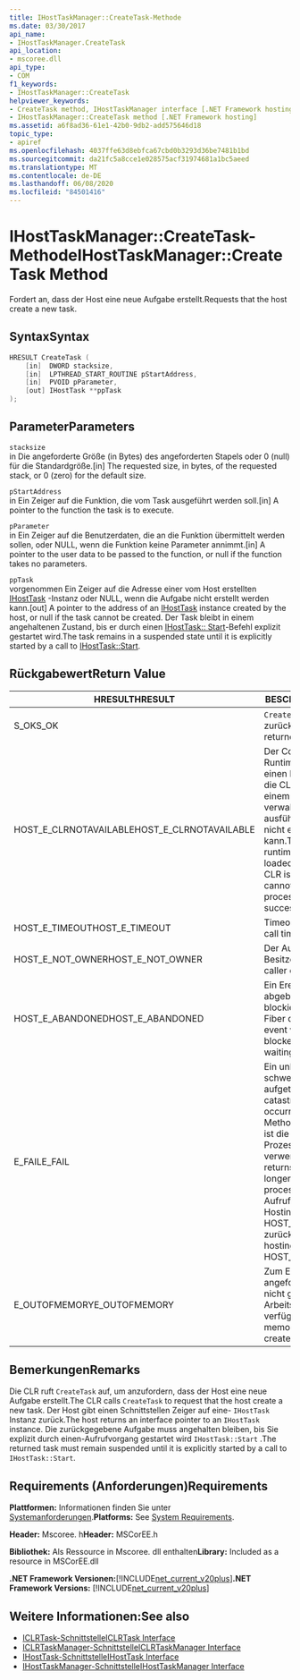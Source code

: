 ```yaml
---
title: IHostTaskManager::CreateTask-Methode
ms.date: 03/30/2017
api_name:
- IHostTaskManager.CreateTask
api_location:
- mscoree.dll
api_type:
- COM
f1_keywords:
- IHostTaskManager::CreateTask
helpviewer_keywords:
- CreateTask method, IHostTaskManager interface [.NET Framework hosting]
- IHostTaskManager::CreateTask method [.NET Framework hosting]
ms.assetid: a6f8ad36-61e1-42b0-9db2-add575646d18
topic_type:
- apiref
ms.openlocfilehash: 4037ffe63d8ebfca67cbd0b3293d36be7481b1bd
ms.sourcegitcommit: da21fc5a8cce1e028575acf31974681a1bc5aeed
ms.translationtype: MT
ms.contentlocale: de-DE
ms.lasthandoff: 06/08/2020
ms.locfileid: "84501416"
---
```

# <a name="ihosttaskmanagercreatetask-method"></a><span data-ttu-id="c2061-102">IHostTaskManager::CreateTask-Methode</span><span class="sxs-lookup"><span data-stu-id="c2061-102">IHostTaskManager::CreateTask Method</span></span>
<span data-ttu-id="c2061-103">Fordert an, dass der Host eine neue Aufgabe erstellt.</span><span class="sxs-lookup"><span data-stu-id="c2061-103">Requests that the host create a new task.</span></span>  
  
## <a name="syntax"></a><span data-ttu-id="c2061-104">Syntax</span><span class="sxs-lookup"><span data-stu-id="c2061-104">Syntax</span></span>  
  
```cpp  
HRESULT CreateTask (  
    [in]  DWORD stacksize,
    [in]  LPTHREAD_START_ROUTINE pStartAddress,  
    [in]  PVOID pParameter,  
    [out] IHostTask **ppTask  
);  
```  
  
## <a name="parameters"></a><span data-ttu-id="c2061-105">Parameter</span><span class="sxs-lookup"><span data-stu-id="c2061-105">Parameters</span></span>  
 `stacksize`  
 <span data-ttu-id="c2061-106">in Die angeforderte Größe (in Bytes) des angeforderten Stapels oder 0 (null) für die Standardgröße.</span><span class="sxs-lookup"><span data-stu-id="c2061-106">[in] The requested size, in bytes, of the requested stack, or 0 (zero) for the default size.</span></span>  
  
 `pStartAddress`  
 <span data-ttu-id="c2061-107">in Ein Zeiger auf die Funktion, die vom Task ausgeführt werden soll.</span><span class="sxs-lookup"><span data-stu-id="c2061-107">[in] A pointer to the function the task is to execute.</span></span>  
  
 `pParameter`  
 <span data-ttu-id="c2061-108">in Ein Zeiger auf die Benutzerdaten, die an die Funktion übermittelt werden sollen, oder NULL, wenn die Funktion keine Parameter annimmt.</span><span class="sxs-lookup"><span data-stu-id="c2061-108">[in] A pointer to the user data to be passed to the function, or null if the function takes no parameters.</span></span>  
  
 `ppTask`  
 <span data-ttu-id="c2061-109">vorgenommen Ein Zeiger auf die Adresse einer vom Host erstellten [IHostTask](ihosttask-interface.md) -Instanz oder NULL, wenn die Aufgabe nicht erstellt werden kann.</span><span class="sxs-lookup"><span data-stu-id="c2061-109">[out] A pointer to the address of an [IHostTask](ihosttask-interface.md) instance created by the host, or null if the task cannot be created.</span></span> <span data-ttu-id="c2061-110">Der Task bleibt in einem angehaltenen Zustand, bis er durch einen [IHostTask:: Start](ihosttask-start-method.md)-Befehl explizit gestartet wird.</span><span class="sxs-lookup"><span data-stu-id="c2061-110">The task remains in a suspended state until it is explicitly started by a call to [IHostTask::Start](ihosttask-start-method.md).</span></span>  
  
## <a name="return-value"></a><span data-ttu-id="c2061-111">Rückgabewert</span><span class="sxs-lookup"><span data-stu-id="c2061-111">Return Value</span></span>  
  
|<span data-ttu-id="c2061-112">HRESULT</span><span class="sxs-lookup"><span data-stu-id="c2061-112">HRESULT</span></span>|<span data-ttu-id="c2061-113">BESCHREIBUNG</span><span class="sxs-lookup"><span data-stu-id="c2061-113">Description</span></span>|  
|-------------|-----------------|  
|<span data-ttu-id="c2061-114">S_OK</span><span class="sxs-lookup"><span data-stu-id="c2061-114">S_OK</span></span>|<span data-ttu-id="c2061-115">`CreateTask`wurde erfolgreich zurückgegeben.</span><span class="sxs-lookup"><span data-stu-id="c2061-115">`CreateTask` returned successfully.</span></span>|  
|<span data-ttu-id="c2061-116">HOST_E_CLRNOTAVAILABLE</span><span class="sxs-lookup"><span data-stu-id="c2061-116">HOST_E_CLRNOTAVAILABLE</span></span>|<span data-ttu-id="c2061-117">Der Common Language Runtime (CLR) wurde nicht in einen Prozess geladen, oder die CLR befindet sich in einem Zustand, in dem Sie verwalteten Code nicht ausführen oder den-Befehl nicht erfolgreich verarbeiten kann.</span><span class="sxs-lookup"><span data-stu-id="c2061-117">The common language runtime (CLR) has not been loaded into a process, or the CLR is in a state in which it cannot run managed code or process the call successfully.</span></span>|  
|<span data-ttu-id="c2061-118">HOST_E_TIMEOUT</span><span class="sxs-lookup"><span data-stu-id="c2061-118">HOST_E_TIMEOUT</span></span>|<span data-ttu-id="c2061-119">Timeout des Aufrufes.</span><span class="sxs-lookup"><span data-stu-id="c2061-119">The call timed out.</span></span>|  
|<span data-ttu-id="c2061-120">HOST_E_NOT_OWNER</span><span class="sxs-lookup"><span data-stu-id="c2061-120">HOST_E_NOT_OWNER</span></span>|<span data-ttu-id="c2061-121">Der Aufrufer ist nicht Besitzer der Sperre.</span><span class="sxs-lookup"><span data-stu-id="c2061-121">The caller does not own the lock.</span></span>|  
|<span data-ttu-id="c2061-122">HOST_E_ABANDONED</span><span class="sxs-lookup"><span data-stu-id="c2061-122">HOST_E_ABANDONED</span></span>|<span data-ttu-id="c2061-123">Ein Ereignis wurde abgebrochen, während ein blockierter Thread oder eine Fiber darauf wartete.</span><span class="sxs-lookup"><span data-stu-id="c2061-123">An event was canceled while a blocked thread or fiber was waiting on it.</span></span>|  
|<span data-ttu-id="c2061-124">E_FAIL</span><span class="sxs-lookup"><span data-stu-id="c2061-124">E_FAIL</span></span>|<span data-ttu-id="c2061-125">Ein unbekannter schwerwiegender Fehler ist aufgetreten.</span><span class="sxs-lookup"><span data-stu-id="c2061-125">An unknown catastrophic failure occurred.</span></span> <span data-ttu-id="c2061-126">Wenn eine Methode E_FAIL zurückgibt, ist die CLR innerhalb des Prozesses nicht mehr verwendbar.</span><span class="sxs-lookup"><span data-stu-id="c2061-126">When a method returns E_FAIL, the CLR is no longer usable within the process.</span></span> <span data-ttu-id="c2061-127">Nachfolgende Aufrufe von Hostingmethoden geben HOST_E_CLRNOTAVAILABLE zurück.</span><span class="sxs-lookup"><span data-stu-id="c2061-127">Subsequent calls to hosting methods return HOST_E_CLRNOTAVAILABLE.</span></span>|  
|<span data-ttu-id="c2061-128">E_OUTOFMEMORY</span><span class="sxs-lookup"><span data-stu-id="c2061-128">E_OUTOFMEMORY</span></span>|<span data-ttu-id="c2061-129">Zum Erstellen der angeforderten Aufgabe war nicht genügend Arbeitsspeicher verfügbar.</span><span class="sxs-lookup"><span data-stu-id="c2061-129">Not enough memory was available to create the requested task.</span></span>|  
  
## <a name="remarks"></a><span data-ttu-id="c2061-130">Bemerkungen</span><span class="sxs-lookup"><span data-stu-id="c2061-130">Remarks</span></span>  
 <span data-ttu-id="c2061-131">Die CLR ruft `CreateTask` auf, um anzufordern, dass der Host eine neue Aufgabe erstellt.</span><span class="sxs-lookup"><span data-stu-id="c2061-131">The CLR calls `CreateTask` to request that the host create a new task.</span></span> <span data-ttu-id="c2061-132">Der Host gibt einen Schnittstellen Zeiger auf eine- `IHostTask` Instanz zurück.</span><span class="sxs-lookup"><span data-stu-id="c2061-132">The host returns an interface pointer to an `IHostTask` instance.</span></span> <span data-ttu-id="c2061-133">Die zurückgegebene Aufgabe muss angehalten bleiben, bis Sie explizit durch einen-Aufrufvorgang gestartet wird `IHostTask::Start` .</span><span class="sxs-lookup"><span data-stu-id="c2061-133">The returned task must remain suspended until it is explicitly started by a call to `IHostTask::Start`.</span></span>  
  
## <a name="requirements"></a><span data-ttu-id="c2061-134">Requirements (Anforderungen)</span><span class="sxs-lookup"><span data-stu-id="c2061-134">Requirements</span></span>  
 <span data-ttu-id="c2061-135">**Plattformen:** Informationen finden Sie unter [Systemanforderungen](../../get-started/system-requirements.md).</span><span class="sxs-lookup"><span data-stu-id="c2061-135">**Platforms:** See [System Requirements](../../get-started/system-requirements.md).</span></span>  
  
 <span data-ttu-id="c2061-136">**Header:** Mscoree. h</span><span class="sxs-lookup"><span data-stu-id="c2061-136">**Header:** MSCorEE.h</span></span>  
  
 <span data-ttu-id="c2061-137">**Bibliothek:** Als Ressource in Mscoree. dll enthalten</span><span class="sxs-lookup"><span data-stu-id="c2061-137">**Library:** Included as a resource in MSCorEE.dll</span></span>  
  
 <span data-ttu-id="c2061-138">**.NET Framework Versionen:**[!INCLUDE[net_current_v20plus](../../../../includes/net-current-v20plus-md.md)]</span><span class="sxs-lookup"><span data-stu-id="c2061-138">**.NET Framework Versions:** [!INCLUDE[net_current_v20plus](../../../../includes/net-current-v20plus-md.md)]</span></span>  
  
## <a name="see-also"></a><span data-ttu-id="c2061-139">Weitere Informationen:</span><span class="sxs-lookup"><span data-stu-id="c2061-139">See also</span></span>

- [<span data-ttu-id="c2061-140">ICLRTask-Schnittstelle</span><span class="sxs-lookup"><span data-stu-id="c2061-140">ICLRTask Interface</span></span>](iclrtask-interface.md)
- [<span data-ttu-id="c2061-141">ICLRTaskManager-Schnittstelle</span><span class="sxs-lookup"><span data-stu-id="c2061-141">ICLRTaskManager Interface</span></span>](iclrtaskmanager-interface.md)
- [<span data-ttu-id="c2061-142">IHostTask-Schnittstelle</span><span class="sxs-lookup"><span data-stu-id="c2061-142">IHostTask Interface</span></span>](ihosttask-interface.md)
- [<span data-ttu-id="c2061-143">IHostTaskManager-Schnittstelle</span><span class="sxs-lookup"><span data-stu-id="c2061-143">IHostTaskManager Interface</span></span>](ihosttaskmanager-interface.md)
